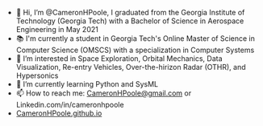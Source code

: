 - 👋 Hi, I’m @CameronHPoole, I graduated from the Georgia Institute of Technology (Georgia Tech) with a Bachelor of Science in Aerospace Engineering in May 2021
- 📚 I'm currently a student in Georgia Tech's Online Master of Science in Computer Science (OMSCS) with a specialization in Computer Systems
- 👀 I’m interested in Space Exploration, Orbital Mechanics, Data Visualization, Re-entry Vehicles, Over-the-hirizon Radar (OTHR), and Hypersonics
- 🌱 I’m currently learning Python and SysML
- 📫 How to reach me: CameronHPoole@gmail.com or Linkedin.com/in/cameronhpoole
- [CameronHPoole.github.io](CameronHPoole.github.io)
<!---
CameronHPoole/CameronHPoole is a ✨ special ✨ repository because its `README.md` (this file) appears on your GitHub profile.
You can click the Preview link to take a look at your changes.
--->
